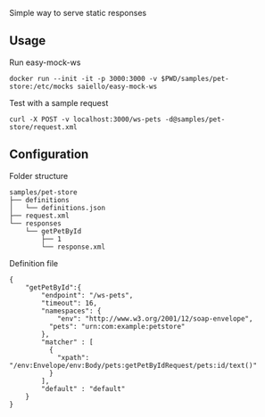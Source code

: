 Simple way to serve static responses

Usage
---

Run easy-mock-ws

```
docker run --init -it -p 3000:3000 -v $PWD/samples/pet-store:/etc/mocks saiello/easy-mock-ws
```

Test with a sample request

```
curl -X POST -v localhost:3000/ws-pets -d@samples/pet-store/request.xml
```

Configuration
---

Folder structure

```
samples/pet-store
├── definitions
│   └── definitions.json
├── request.xml
└── responses
    └── getPetById
        ├── 1
        └── response.xml
```


Definition file

```
{
    "getPetById":{
        "endpoint": "/ws-pets",
        "timeout": 16,
        "namespaces": {
	        "env": "http://www.w3.org/2001/12/soap-envelope",
          "pets": "urn:com:example:petstore"
        },
        "matcher" : [
          {
            "xpath": "/env:Envelope/env:Body/pets:getPetByIdRequest/pets:id/text()"
          }
        ],
        "default" : "default"
    }
}
```



